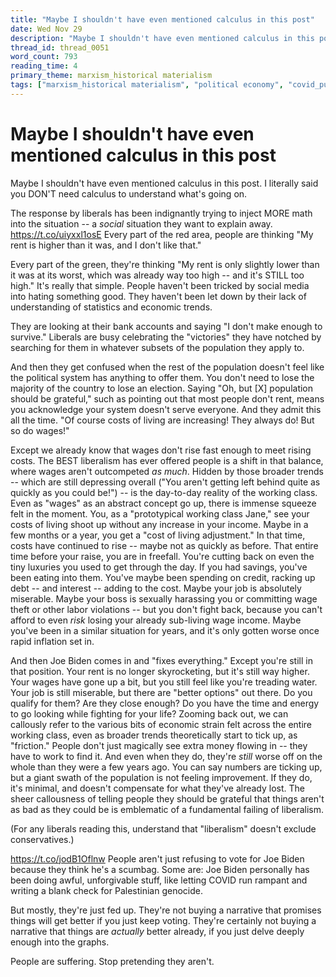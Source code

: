 ```yaml
---
title: "Maybe I shouldn't have even mentioned calculus in this post"
date: Wed Nov 29
description: "Maybe I shouldn't have even mentioned calculus in this post. I literally said you DON'T need calculus to understand what's going on."
thread_id: thread_0051
word_count: 793
reading_time: 4
primary_theme: marxism_historical materialism
tags: ["marxism_historical materialism", "political economy", "covid_public health politics"]
---
```


# Maybe I shouldn't have even mentioned calculus in this post

Maybe I shouldn't have even mentioned calculus in this post. I literally said you DON'T need calculus to understand what's going on.

The response by liberals has been indignantly trying to inject MORE math into the situation -- a *social* situation they want to explain away. https://t.co/uiyxxl1osE Every part of the red area, people are thinking "My rent is higher than it was, and I don't like that."

Every part of the green, they're thinking "My rent is only slightly lower than it was at its worst, which was already way too high -- and it's STILL too high." It's really that simple. People haven't been tricked by social media into hating something good. They haven't been let down by their lack of understanding of statistics and economic trends.

They are looking at their bank accounts and saying "I don't make enough to survive." Liberals are busy celebrating the "victories" they have notched by searching for them in whatever subsets of the population they apply to.

And then they get confused when the rest of the population doesn't feel like the political system has anything to offer them. You don't need to lose the majority of the country to lose an election. Saying "Oh, but [X] population should be grateful," such as pointing out that most people don't rent, means you acknowledge your system doesn't serve everyone. And they admit this all the time. "Of course costs of living are increasing! They always do! But so do wages!"

Except we already know that wages don't rise fast enough to meet rising costs. The BEST liberalism has ever offered people is a shift in that balance, where wages aren't outcompeted *as much*. Hidden by those broader trends -- which are still depressing overall ("You aren't getting left behind quite as quickly as you could be!") -- is the day-to-day reality of the working class. Even as "wages" as an abstract concept go up, there is immense squeeze felt in the moment. You, as a "prototypical working class Jane," see your costs of living shoot up without any increase in your income. Maybe in a few months or a year, you get a "cost of living adjustment." In that time, costs have continued to rise -- maybe not as quickly as before. That entire time before your raise, you are in freefall. You're cutting back on even the tiny luxuries you used to get through the day. If you had savings, you've been eating into them. You've maybe been spending on credit, racking up debt -- and interest -- adding to the cost. Maybe your job is absolutely miserable. Maybe your boss is sexually harassing you or committing wage theft or other labor violations -- but you don't fight back, because you can't afford to even *risk* losing your already sub-living wage income. Maybe you've been in a similar situation for years, and it's only gotten worse once rapid inflation set in.

And then Joe Biden comes in and "fixes everything." Except you're still in that position. Your rent is no longer skyrocketing, but it's still way higher. Your wages have gone up a bit, but you still feel like you're treading water. Your job is still miserable, but there are "better options" out there. Do you qualify for them? Are they close enough? Do you have the time and energy to go looking while fighting for your life? Zooming back out, we can callously refer to the various bits of economic strain felt across the entire working class, even as broader trends theoretically start to tick up, as "friction." People don't just magically see extra money flowing in -- they have to work to find it. And even when they do, they're *still* worse off on the whole than they were a few years ago. You can say numbers are ticking up, but a giant swath of the population is not feeling improvement. If they do, it's minimal, and doesn't compensate for what they've already lost. The sheer callousness of telling people they should be grateful that things aren't as bad as they could be is emblematic of a fundamental failing of liberalism.

(For any liberals reading this, understand that "liberalism" doesn't exclude conservatives.)

https://t.co/jodB1Oflnw People aren't just refusing to vote for Joe Biden because they think he's a scumbag. Some are: Joe Biden personally has been doing awful, unforgivable stuff, like letting COVID run rampant and writing a blank check for Palestinian genocide.

But mostly, they're just fed up. They're not buying a narrative that promises things will get better if you just keep voting. They're certainly not buying a narrative that things are *actually* better already, if you just delve deeply enough into the graphs.

People are suffering. Stop pretending they aren't.